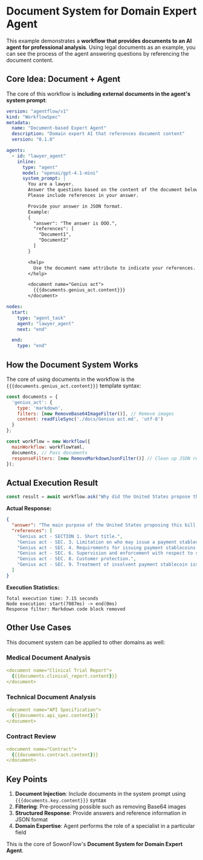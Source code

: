 # Document System for Domain Expert Agent

This example demonstrates a **workflow that provides documents to an AI agent for professional analysis**. Using legal documents as an example, you can see the process of the agent answering questions by referencing the document content.

## Core Idea: Document + Agent

The core of this workflow is **including external documents in the agent's system prompt**:

```yaml
version: "agentflow/v1"
kind: "WorkflowSpec"
metadata:
  name: "Document-based Expert Agent"
  description: "Domain expert AI that references document content"
  version: "0.1.0"

agents:
  - id: "lawyer_agent"
    inline:
      type: "agent"
      model: "openai/gpt-4.1-mini"
      system_prompt: |
        You are a lawyer.
        Answer the questions based on the content of the document below.
        Please include references in your answer.

        Provide your answer in JSON format.
        Example:
        {
          "answer": "The answer is OOO.",
          "references": [
            "Document1",
            "Document2"
          ]
        }

        <help>
          Use the document name attribute to indicate your references.
        </help>

        <document name="Genius act">
          {{{documents.genius_act.content}}}
        </document>

nodes:
  start:
    type: "agent_task"
    agent: "lawyer_agent"
    next: "end"

  end:
    type: "end"
```

## How the Document System Works

The core of using documents in the workflow is the `{{{documents.genius_act.content}}}` template syntax:

```javascript
const documents = {
  'genius_act': {
    type: 'markdown',
    filters: [new RemoveBase64ImageFilter()], // Remove images
    content: readFileSync('./docs/Genius act.md', 'utf-8')
  }
};

const workflow = new Workflow({
  mainWorkflow: workflowYaml,
  documents, // Pass documents
  responseFilters: [new RemoveMarkdownJsonFilter()] // Clean up JSON response
});
```

## Actual Execution Result

```javascript
const result = await workflow.ask("Why did the United States propose this bill?");
```

**Actual Response:**
```json
{
  "answer": "The main purpose of the United States proposing this bill, the GENIUS Act of 2025, is to systematize the regulation and ensure the stability of payment stablecoins. The bill sets clear standards for the issuance and operation of stablecoins to guarantee the safety and soundness of the financial system, strengthen consumer protection, and manage risks to financial stability.",
  "references": [
    "Genius act - SECTION 1. Short title.",
    "Genius act - SEC. 3. Limitation on who may issue a payment stablecoin.",
    "Genius act - SEC. 4. Requirements for issuing payment stablecoins.",
    "Genius act - SEC. 6. Supervision and enforcement with respect to subsidiaries of insured depository institutions and Comptroller-regulated entities.",
    "Genius act - SEC. 8. Customer protection.",
    "Genius act - SEC. 9. Treatment of insolvent payment stablecoin issuers."
  ]
}
```

**Execution Statistics:**
```
Total execution time: 7.15 seconds
Node execution: start(7087ms) -> end(0ms)
Response filter: Markdown code block removed
```

## Other Use Cases

This document system can be applied to other domains as well:

### Medical Document Analysis
```yaml
<document name="Clinical Trial Report">
  {{{documents.clinical_report.content}}}
</document>
```

### Technical Document Analysis
```yaml
<document name="API Specification">
  {{{documents.api_spec.content}}}
</document>
```

### Contract Review
```yaml
<document name="Contract">
  {{{documents.contract.content}}}
</document>
```

## Key Points

1. **Document Injection**: Include documents in the system prompt using `{{{documents.key.content}}}` syntax
2. **Filtering**: Pre-processing possible such as removing Base64 images
3. **Structured Response**: Provide answers and reference information in JSON format
4. **Domain Expertise**: Agent performs the role of a specialist in a particular field

This is the core of SowonFlow's **Document System for Domain Expert Agent**.